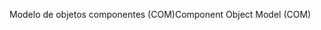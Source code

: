 <span data-ttu-id="0b2c6-101">Modelo de objetos componentes (COM)</span><span class="sxs-lookup"><span data-stu-id="0b2c6-101">Component Object Model (COM)</span></span>